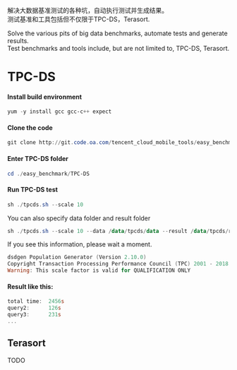 解决大数据基准测试的各种坑，自动执行测试并生成结果。  
测试基准和工具包括但不仅限于TPC-DS，Terasort.  
  
Solve the various pits of big data benchmarks, automate tests and generate results.  
Test benchmarks and tools include, but are not limited to, TPC-DS, Terasort.

# TPC-DS
#### Install build environment
```powershell
yum -y install gcc gcc-c++ expect
```  
  
#### Clone the code
```powershell
git clone http://git.code.oa.com/tencent_cloud_mobile_tools/easy_benchmark.git
```  
  
#### Enter TPC-DS folder
```powershell
cd ./easy_benchmark/TPC-DS
```  
  
#### Run TPC-DS test
```powershell
sh ./tpcds.sh --scale 10
```
You can also specify data folder and result folder
```powershell
sh ./tpcds.sh --scale 10 --data /data/tpcds/data --result /data/tpcds/result
```  
  
If you see this information, please wait a moment.
```powershell
dsdgen Population Generator (Version 2.10.0)
Copyright Transaction Processing Performance Council (TPC) 2001 - 2018
Warning: This scale factor is valid for QUALIFICATION ONLY
```  
  
#### Result like this:
```powershell
total time:  2456s
query2:      126s
query3:      231s
...
```  
  
## Terasort
TODO